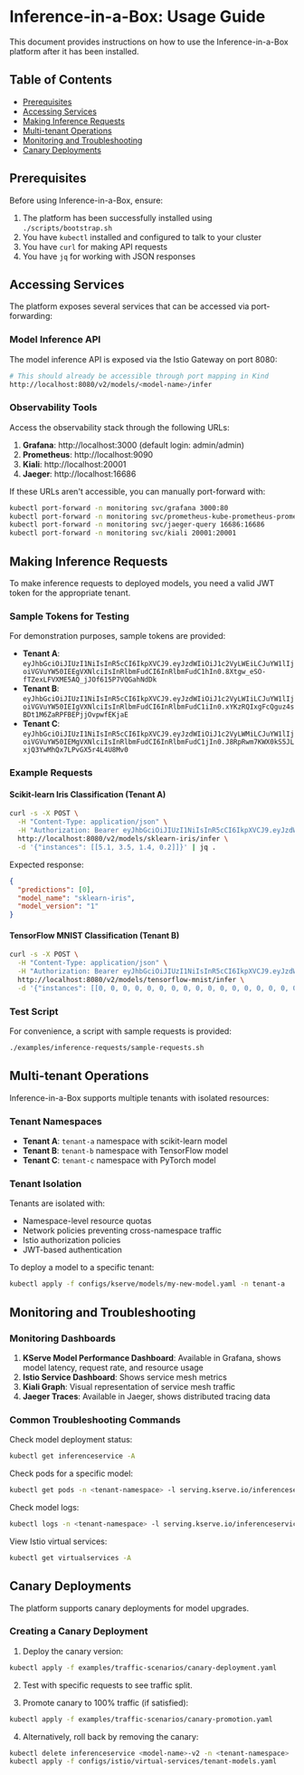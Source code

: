 # Inference-in-a-Box: Usage Guide

This document provides instructions on how to use the Inference-in-a-Box platform after it has been installed.

## Table of Contents
- [Prerequisites](#prerequisites)
- [Accessing Services](#accessing-services)
- [Making Inference Requests](#making-inference-requests)
- [Multi-tenant Operations](#multi-tenant-operations)
- [Monitoring and Troubleshooting](#monitoring-and-troubleshooting)
- [Canary Deployments](#canary-deployments)

## Prerequisites

Before using Inference-in-a-Box, ensure:

1. The platform has been successfully installed using `./scripts/bootstrap.sh`
2. You have `kubectl` installed and configured to talk to your cluster
3. You have `curl` for making API requests
4. You have `jq` for working with JSON responses

## Accessing Services

The platform exposes several services that can be accessed via port-forwarding:

### Model Inference API

The model inference API is exposed via the Istio Gateway on port 8080:

```bash
# This should already be accessible through port mapping in Kind
http://localhost:8080/v2/models/<model-name>/infer
```

### Observability Tools

Access the observability stack through the following URLs:

1. **Grafana**: http://localhost:3000 (default login: admin/admin)
2. **Prometheus**: http://localhost:9090
3. **Kiali**: http://localhost:20001
4. **Jaeger**: http://localhost:16686

If these URLs aren't accessible, you can manually port-forward with:

```bash
kubectl port-forward -n monitoring svc/grafana 3000:80
kubectl port-forward -n monitoring svc/prometheus-kube-prometheus-prometheus 9090:9090
kubectl port-forward -n monitoring svc/jaeger-query 16686:16686
kubectl port-forward -n monitoring svc/kiali 20001:20001
```

## Making Inference Requests

To make inference requests to deployed models, you need a valid JWT token for the appropriate tenant.

### Sample Tokens for Testing

For demonstration purposes, sample tokens are provided:

- **Tenant A**: `eyJhbGciOiJIUzI1NiIsInR5cCI6IkpXVCJ9.eyJzdWIiOiJ1c2VyLWEiLCJuYW1lIjoiVGVuYW50IEEgVXNlciIsInRlbmFudCI6InRlbmFudC1hIn0.8Xtgw_eSO-fTZexLFVXME5AQ_jJOf615P7VQGahNdDk`
- **Tenant B**: `eyJhbGciOiJIUzI1NiIsInR5cCI6IkpXVCJ9.eyJzdWIiOiJ1c2VyLWIiLCJuYW1lIjoiVGVuYW50IEIgVXNlciIsInRlbmFudCI6InRlbmFudC1iIn0.xYKzRQIxgFcQguz4sBDt1M6ZaRPFBEPjjOvpwfEKjaE`
- **Tenant C**: `eyJhbGciOiJIUzI1NiIsInR5cCI6IkpXVCJ9.eyJzdWIiOiJ1c2VyLWMiLCJuYW1lIjoiVGVuYW50IEMgVXNlciIsInRlbmFudCI6InRlbmFudC1jIn0.J8RpRwm7KWX0kS5JLxjQ3YwMhQx7LPvGX5r4L4U8Mv0`

### Example Requests

#### Scikit-learn Iris Classification (Tenant A)

```bash
curl -s -X POST \
  -H "Content-Type: application/json" \
  -H "Authorization: Bearer eyJhbGciOiJIUzI1NiIsInR5cCI6IkpXVCJ9.eyJzdWIiOiJ1c2VyLWEiLCJuYW1lIjoiVGVuYW50IEEgVXNlciIsInRlbmFudCI6InRlbmFudC1hIn0.8Xtgw_eSO-fTZexLFVXME5AQ_jJOf615P7VQGahNdDk" \
  http://localhost:8080/v2/models/sklearn-iris/infer \
  -d '{"instances": [[5.1, 3.5, 1.4, 0.2]]}' | jq .
```

Expected response:
```json
{
  "predictions": [0],
  "model_name": "sklearn-iris",
  "model_version": "1"
}
```

#### TensorFlow MNIST Classification (Tenant B)

```bash
curl -s -X POST \
  -H "Content-Type: application/json" \
  -H "Authorization: Bearer eyJhbGciOiJIUzI1NiIsInR5cCI6IkpXVCJ9.eyJzdWIiOiJ1c2VyLWIiLCJuYW1lIjoiVGVuYW50IEIgVXNlciIsInRlbmFudCI6InRlbmFudC1iIn0.xYKzRQIxgFcQguz4sBDt1M6ZaRPFBEPjjOvpwfEKjaE" \
  http://localhost:8080/v2/models/tensorflow-mnist/infer \
  -d '{"instances": [[0, 0, 0, 0, 0, 0, 0, 0, 0, 0, 0, 0, 0, 0, 0, 0, 0, 0, 0, 0, 0, 0, 0, 0, 0, 0, 0, 0, 0, 0, 0, 0, 0, 0, 0, 0, 0, 0, 0, 0, 0, 0, 0, 0, 0, 0, 0, 0, 0, 0, 0, 0, 0, 0, 0, 0, 0, 0, 0, 0, 0, 0, 0, 0, 0, 0, 0, 0, 0, 0, 0, 0, 0, 0, 0, 0, 0, 0, 0, 0, 0, 0, 0, 0, 0, 0, 0, 0, 0, 0, 0, 0, 0, 0, 0, 0, 0, 0, 0, 0, 0, 0, 0, 0, 0, 0, 0, 0, 0, 0, 0, 0, 0, 0, 0, 0, 0, 0, 0, 0, 0, 0, 0, 0, 0, 0, 0, 0]]}' | jq .
```

### Test Script

For convenience, a script with sample requests is provided:

```bash
./examples/inference-requests/sample-requests.sh
```

## Multi-tenant Operations

Inference-in-a-Box supports multiple tenants with isolated resources:

### Tenant Namespaces

- **Tenant A**: `tenant-a` namespace with scikit-learn model
- **Tenant B**: `tenant-b` namespace with TensorFlow model
- **Tenant C**: `tenant-c` namespace with PyTorch model

### Tenant Isolation

Tenants are isolated with:
- Namespace-level resource quotas
- Network policies preventing cross-namespace traffic
- Istio authorization policies
- JWT-based authentication

To deploy a model to a specific tenant:

```bash
kubectl apply -f configs/kserve/models/my-new-model.yaml -n tenant-a
```

## Monitoring and Troubleshooting

### Monitoring Dashboards

1. **KServe Model Performance Dashboard**: Available in Grafana, shows model latency, request rate, and resource usage
2. **Istio Service Dashboard**: Shows service mesh metrics
3. **Kiali Graph**: Visual representation of service mesh traffic
4. **Jaeger Traces**: Available in Jaeger, shows distributed tracing data

### Common Troubleshooting Commands

Check model deployment status:
```bash
kubectl get inferenceservice -A
```

Check pods for a specific model:
```bash
kubectl get pods -n <tenant-namespace> -l serving.kserve.io/inferenceservice=<model-name>
```

Check model logs:
```bash
kubectl logs -n <tenant-namespace> -l serving.kserve.io/inferenceservice=<model-name> -c kserve-container
```

View Istio virtual services:
```bash
kubectl get virtualservices -A
```

## Canary Deployments

The platform supports canary deployments for model upgrades.

### Creating a Canary Deployment

1. Deploy the canary version:
```bash
kubectl apply -f examples/traffic-scenarios/canary-deployment.yaml
```

2. Test with specific requests to see traffic split.

3. Promote canary to 100% traffic (if satisfied):
```bash
kubectl apply -f examples/traffic-scenarios/canary-promotion.yaml
```

4. Alternatively, roll back by removing the canary:
```bash
kubectl delete inferenceservice <model-name>-v2 -n <tenant-namespace>
kubectl apply -f configs/istio/virtual-services/tenant-models.yaml
```
